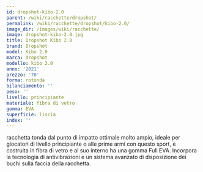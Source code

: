 ```yaml
---
id: dropshot-kibo-2.0
parent: /wiki/racchette/dropshot/
permalink: /wiki/racchette/dropshot/kibo-2.0/
image_dir: /images/wiki/racchette/
image: dropshot-kibo-2.0.jpg
title: Dropshot Kibo 2.0
brand: Dropshot
model: Kibo 2.0
marca: dropshot
modello: kibo 2.0
anno: '2021'
prezzo: '70'
forma: rotonda
bilanciamento: ''
peso: ''
livello: principiante
materiale: fibra di vetro
gomma: EVA
superficie: liscia
index: ''
---
```

racchetta tonda dal punto di impatto ottimale molto ampio, ideale per giocatori di livello principiante o alle prime armi con questo sport, è costruita in fibra di vetro e al suo interno ha una gomma Full EVA. Incorpora la tecnologia di antivibrazioni e un sistema avanzato di disposizione dei buchi sulla faccia della racchetta.